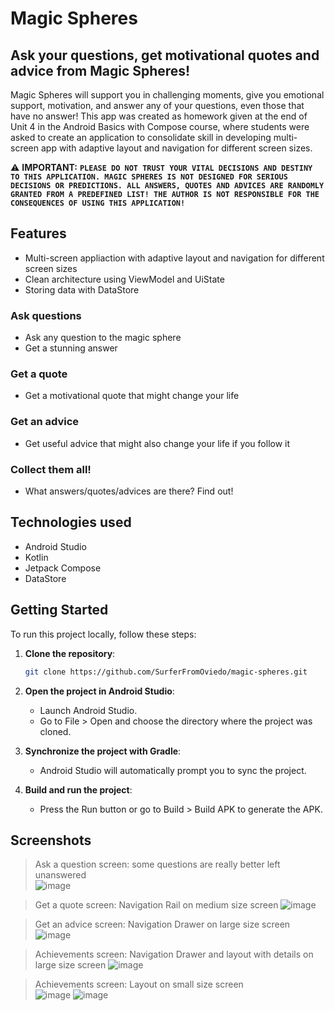 # Magic Spheres

## Ask your questions, get motivational quotes and advice from Magic Spheres!
Magic Spheres will support you in challenging moments, give you emotional support, motivation, and answer any of your questions, even those that have no answer!
This app was created as homework given at the end of Unit 4 in the Android Basics with Compose course, where students were asked to create 
an application to consolidate skill in developing multi-screen app with adaptive layout and navigation for different screen sizes.

⚠️ **IMPORTANT:**
**`PLEASE DO NOT TRUST YOUR VITAL DECISIONS AND DESTINY TO THIS APPLICATION. MAGIC SPHERES IS NOT DESIGNED FOR SERIOUS DECISIONS OR PREDICTIONS.
ALL ANSWERS, QUOTES AND ADVICES ARE RANDOMLY GRANTED FROM A PREDEFINED LIST!
THE AUTHOR IS NOT RESPONSIBLE FOR THE CONSEQUENCES OF USING THIS APPLICATION!`**


## Features
- Multi-screen appliaction with adaptive layout and navigation for different screen sizes
- Clean architecture using ViewModel and UiState
- Storing data with DataStore

### **Ask questions**
- Ask any question to the magic sphere
- Get a stunning answer

### **Get a quote**
- Get a motivational quote that might change your life

### **Get an advice**
- Get useful advice that might also change your life if you follow it

### **Collect them all!**
- What answers/quotes/advices are there? Find out!
  
## Technologies used 
- Android Studio
- Kotlin
- Jetpack Compose
- DataStore

## Getting Started

To run this project locally, follow these steps:

1. **Clone the repository**:
   ```bash
   git clone https://github.com/SurferFromOviedo/magic-spheres.git

2. **Open the project in Android Studio**:
    - Launch Android Studio.
    - Go to File > Open and choose the directory where the project was cloned.
      
3. **Synchronize the project with Gradle**:
    - Android Studio will automatically prompt you to sync the project.
      
4. **Build and run the project**:
    - Press the Run button or go to Build > Build APK to generate the APK.


## Screenshots 
> Ask a question screen: some questions are really better left unanswered  
![image](https://github.com/user-attachments/assets/9db64294-3b29-4b05-98ec-a8cf6ee3aecb)

> Get a quote screen: Navigation Rail on medium size screen
![image](https://github.com/user-attachments/assets/453dd480-c188-4b9e-9feb-222520a21a60)

> Get an advice screen: Navigation Drawer on large size screen
![image](https://github.com/user-attachments/assets/86771328-a3c4-4948-8265-6623d4a08a2e)

> Achievements screen: Navigation Drawer and layout with details on large size screen
![image](https://github.com/user-attachments/assets/08952eaa-f01d-4685-990d-b5145c4db4ab)

> Achievements screen: Layout on small size screen       
![image](https://github.com/user-attachments/assets/ae14100b-7593-45a7-8a1c-b3a7d49cc176)
![image](https://github.com/user-attachments/assets/2410c5e4-222f-4617-80fe-4655b04458a2)






